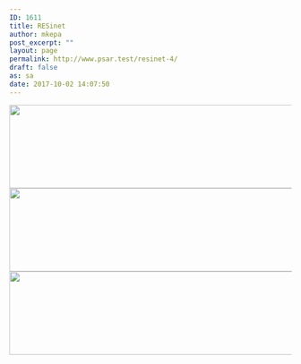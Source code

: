 ```yaml
---
ID: 1611
title: RESinet
author: mkepa
post_excerpt: ""
layout: page
permalink: http://www.psar.test/resinet-4/
draft: false
as: sa
date: 2017-10-02 14:07:50
---
```

<a href="http://www.psar.test/wp-content/uploads/2017/08/resinet.png"><img class="alignnone size-full wp-image-1535" src="http://www.psar.test/wp-content/uploads/2017/08/resinetek-misto.png" alt="" width="966" height="149" /><img class="alignnone size-full wp-image-1659" src="http://www.psar.test/wp-content/uploads/2017/10/premieragrudz.png" alt="" width="966" height="149" /> <img class="alignnone size-full wp-image-1662" src="http://www.psar.test/wp-content/uploads/2017/10/resinetczo.png" alt="" width="966" height="149" /></a>